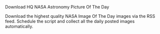 Download HQ NASA Astronomy Picture Of The Day

Download the highest quality NASA Image Of The Day images via the RSS feed. Schedule the script and collect all the daily posted images automatically.
